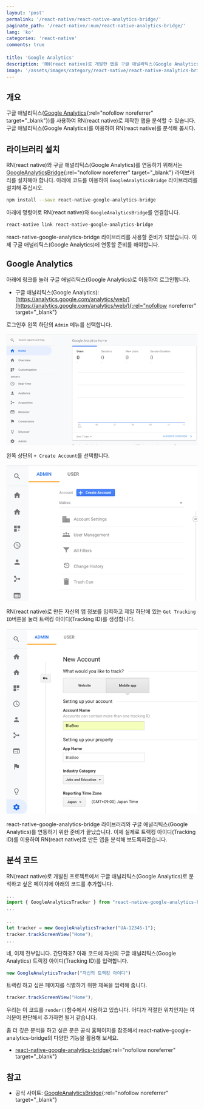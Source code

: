 ```yaml
---
layout: 'post'
permalink: '/react-native/react-native-analytics-bridge/'
paginate_path: '/react-native/:num/react-native-analytics-bridge/'
lang: 'ko'
categories: 'react-native'
comments: true

title: 'Google Analytics'
description: 'RN(react native)로 개발한 앱을 구글 애널리틱스(Google Analytics)를 이용하여 앱을 분석해 봅시다.'
image: '/assets/images/category/react-native/react-native-analytics-bridge.jpg'
---
```



## 개요
구글 애널리틱스([Google Analytics](https://marketingplatform.google.com/about/analytics/){:rel="nofollow noreferrer" target="_blank"})를 사용하여 RN(react native)로 제작한 앱을 분석할 수 있습니다. 구글 애널리틱스(Google Analytics)를 이용하여 RN(react native)를 분석해 봅시다.

## 라이브러리 설치
RN(react native)와 구글 애널리틱스(Google Analytics)를 연동하기 위해서는 [GoogleAnalyticsBridge](https://github.com/idehub/react-native-google-analytics-bridge#installation-and-linking-libraries){:rel="nofollow noreferrer" target="_blank"} 라이브러리를 설치해야 합니다. 아래에 코드를 이용하여 ```GoogleAnalyticsBridge``` 라이브러리를 설치해 주십시오.

```bash
npm install --save react-native-google-analytics-bridge
```

아래에 명령어로 RN(react native)와 ```GoogleAnalyticsBridge```를 연결합니다.

```bash
react-native link react-native-google-analytics-bridge
```

react-native-google-analytics-bridge 라이브러리를 사용할 준비가 되었습니다. 이제 구글 애널리틱스(Google Analytics)에 연동할 준비를 해야합니다.

## Google Analytics
아래에 링크를 눌러 구글 애널리틱스(Google Analytics)로 이동하여 로그인합니다.

- 구글 애널리틱스(Google Analytics): [https://analytics.google.com/analytics/web/](https://analytics.google.com/analytics/web/){:rel="nofollow noreferrer" target="_blank"}

로그인후 왼쪽 하단의 ```Admin``` 메뉴를 선택합니다.

![create account for mobile](/assets/images/category/react-native/react-native-analytics-bridge/create-account-for-mobile.png)

왼쪽 상단의 ```+ Create Account```를 선택합니다.

![click create account](/assets/images/category/react-native/react-native-analytics-bridge/click-create-account.png)

RN(react native)로 만든 자신의 앱 정보를 입력하고 제일 하단에 있는 ```Get Tracking ID```버튼을 눌러 트랙킹 아이디(Tracking ID)를 생성합니다.

![insert-app-info](/assets/images/category/react-native/react-native-analytics-bridge/insert-app-info.png)

react-native-google-analytics-bridge 라이브러리와 구글 애널리틱스(Google Analytics)를 연동하기 위한 준비가 끝났습니다. 이제 실제로 트랙킹 아이디(Tracking ID)를 이용하여 RN(react native)로 만든 앱을 분석해 보도록하겠습니다.

## 분석 코드
RN(react native)로 개발된 프로젝트에서 구글 애널리틱스(Google Analytics)로 분석하고 싶은 페이지에 아래의 코드를 추가합니다.

```js
...
import { GoogleAnalyticsTracker } from "react-native-google-analytics-bridge";
...

...
let tracker = new GoogleAnalyticsTracker("UA-12345-1");
tracker.trackScreenView("Home");
...
```

네, 이제 전부입니다. 간단하죠? 아래 코드에 자신의 구글 애널리틱스(Google Analytics) 트랙킹 아이디(Tracking ID)를 입력합니다.

```js
new GoogleAnalyticsTracker("자신의 트랙킹 아이디")
```

트랙킹 하고 싶은 페이지를 식별하기 위한 제목을 입력해 줍니다.

```js
tracker.trackScreenView("Home");
```

우리는 이 코드를 ```render()```함수에서 사용하고 있습니다. 어디가 적절한 위치인지는 여러분이 판단해서 추가하면 될거 같습니다.

좀 더 깊은 분석을 하고 싶은 분은 공식 홈페이지를 참조해서 react-native-google-analytics-bridge의 다양한 기능을 활용해 보세요.

- [react-native-google-analytics-bridge](https://github.com/idehub/react-native-google-analytics-bridge#usage){:rel="nofollow noreferrer" target="_blank"}

## 참고
- 공식 사이트: [GoogleAnalyticsBridge](https://github.com/idehub/react-native-google-analytics-bridge#installation-and-linking-libraries){:rel="nofollow noreferrer" target="_blank"}
